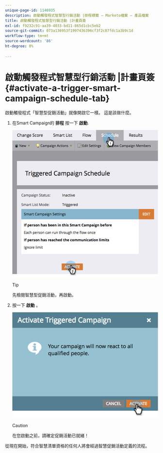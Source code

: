 ```yaml
---
unique-page-id: 1146935
description: 啟動觸發程式智慧型行銷活動 |排程標籤 — Marketo檔案 — 產品檔案
title: 啟動觸發程式智慧型行銷活動 |計畫頁簽
exl-id: f9232c91-aa39-4033-bd11-865d1cbc5eb2
source-git-commit: 073a136953f1997436396cf3f2c87fdc1a3b9c1d
workflow-type: tm+mt
source-wordcount: '86'
ht-degree: 0%

---
```


# 啟動觸發程式智慧型行銷活動 |計畫頁簽 {#activate-a-trigger-smart-campaign-schedule-tab}

啟動觸發程式「智慧型促銷活動」就像開啟它一樣。 這是該做什麼。

1. 在Smart Campaign的 **排程** 按一下 **啟動**.

   ![](assets/activate-a-trigger-smart-campaign-schedule-tab-1.png)

   >[!TIP]
   >
   >先檢閱智慧型促銷活動，再啟動。

1. 按一下 **啟動** 。

   ![](assets/activate-a-trigger-smart-campaign-schedule-tab-2.png)

   >[!CAUTION]
   >
   >在您啟動之前，請確定促銷活動已就緒！

從現在開始，符合智慧清單資格的任何人將會經過智慧促銷活動定義的流程。
